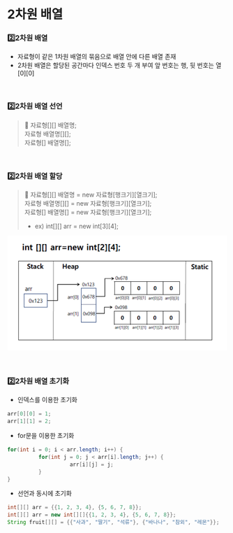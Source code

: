 # 2차원 배열

### 2️⃣2차원 배열
- 자료형이 같은 1차원 배열의 묶음으로 배열 안에 다른 배열 존재
- 2차원 배열은 할당된 공간마다 인덱스 번호 두 개 부여
앞 번호는 행, 뒷 번호는 열 [0][0]

<br>

### 2️⃣2차원 배열 선언

> 📢 자료형[][] 배열명; <br>
자료형 배열명[][]; <br>
자료형[] 배열명[];

<br>

### 2️⃣2차원 배열 할당

> 📢 자료형[][] 배열명 = new 자료형[행크기][열크기]; <br>
자료형 배열명[][] = new 자료형[행크기][열크기]; <br>
자료형[] 배열명[] = new 자료형[행크기][열크기]; <br>
> - ex) int[][] arr = new int[3][4];

![Alt text](./img/2array.png)

<br>

### 2️⃣2차원 배열 초기화

- 인덱스를 이용한 초기화

```java
arr[0][0] = 1;
arr[1][1] = 2;
```

- for문을 이용한 초기화

```java
for(int i = 0; i < arr.length; i++) {
          for(int j = 0; j < arr[i].length; j++) {
                    arr[i][j] = j;
          }
}
```

- 선언과 동시에 초기화

```java
int[][] arr = {{1, 2, 3, 4}, {5, 6, 7, 8}};
int[][] arr = new int[][]{{1, 2, 3, 4}, {5, 6, 7, 8}};
String fruit[][] = {{"사과", "딸기", "석류"}, {"바나나", "참외", "레몬"}};
```